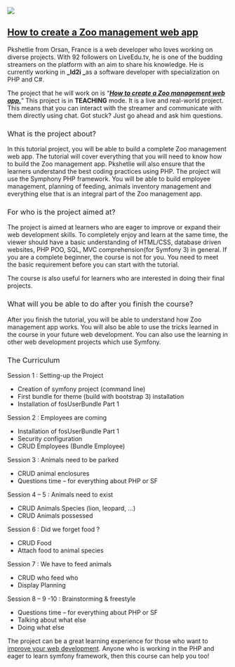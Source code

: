 <span style="font-weight: 400;">![](http://blog.liveedu.tv/wp-content/uploads/2017/03/1-zoo-management.jpg)</span>

## [How to create a Zoo management web app](https://www.liveedu.tv/pkshetlie/R8kme-how-to-create-a-zoo-management-web-app/)

<span style="font-weight: 400;">Pkshetlie from Orsan, France is a web developer who loves working on diverse projects. With 92 followers on LiveEdu.tv, he is one of the budding streamers on the platform with an aim to share his knowledge. He is currently working in </span>**_Id2i _**<span style="font-weight: 400;">as a software developer with specialization on PHP and C#.</span>

<span style="font-weight: 400;">The project that he will work on is “</span>[**_How to create a Zoo management web app._**](https://www.liveedu.tv/pkshetlie/R8kme-how-to-create-a-zoo-management-web-app/)<span style="font-weight: 400;">” This project is in </span>**TEACHING**<span style="font-weight: 400;"> mode. It is a live and real-world project. This means that you can interact with the streamer and communicate with them directly using chat. Got stuck? Just go ahead and ask him questions.</span>

### <span style="font-weight: 400;">What is the project about?</span>

<span style="font-weight: 400;">In this tutorial project, you will be able to build a complete Zoo management web app. The tutorial will cover everything that you will need to know how to build the Zoo management app. Pkshetlie will also ensure that the learners understand the best coding practices using PHP. The project will use the Symphony PHP framework. You will be able to build employee management, planning of feeding, animals inventory management and everything else that is an integral part of the Zoo management app.</span>

### <span style="font-weight: 400;">For who is the project aimed at?</span>

<span style="font-weight: 400;">The project is aimed at learners who are eager to improve or expand their web development skills. To completely enjoy and learn at the same time, the viewer should have a basic understanding of HTML/CSS, database driven websites, PHP POO, SQL, MVC comprehension(for Symfony 3) in general. If you are a complete beginner, the course is not for you. You need to meet the basic requirement before you can start with the tutorial.</span>

<span style="font-weight: 400;">The course is also useful for learners who are interested in doing their final projects.</span>

### <span style="font-weight: 400;">What will you be able to do after you finish the course?</span>

<span style="font-weight: 400;">After you finish the tutorial, you will be able to understand how Zoo management app works. You will also be able to use the tricks learned in the course in your future web development. You can also use the learning in other web development projects which use Symfony.</span>

### <span style="font-weight: 400;">The Curriculum</span>

<span style="font-weight: 400;">Session 1 : Setting-up the Project</span>

*   <span style="font-weight: 400;">Creation of symfony project (command line)</span>
*   <span style="font-weight: 400;">First bundle for theme (build with bootstrap 3) installation</span>
*   <span style="font-weight: 400;">Installation of fosUserBundle Part 1</span>

<span style="font-weight: 400;">Session 2 : Employees are coming</span>

*   <span style="font-weight: 400;">Installation of fosUserBundle Part 1</span>
*   <span style="font-weight: 400;">Security configuration</span>
*   <span style="font-weight: 400;">CRUD Employees (Bundle Employee)</span>

<span style="font-weight: 400;">Session 3 : Animals need to be parked</span>

*   <span style="font-weight: 400;">CRUD animal enclosures</span>
*   <span style="font-weight: 400;">Questions time – for everything about PHP or SF</span>

<span style="font-weight: 400;">Session 4 – 5 : Animals need to exist</span>

*   <span style="font-weight: 400;">CRUD Animals Species (lion, leopard, …)</span>
*   <span style="font-weight: 400;">CRUD Animals possessed</span>

<span style="font-weight: 400;">Session 6 : Did we forget food ?</span>

*   <span style="font-weight: 400;">CRUD Food</span>
*   <span style="font-weight: 400;">Attach food to animal species</span>

<span style="font-weight: 400;">Session 7 : We have to feed animals</span>

*   <span style="font-weight: 400;">CRUD who feed who</span>
*   <span style="font-weight: 400;">Display Planning</span>

<span style="font-weight: 400;">Session 8 – 9 -10 : Brainstorming & freestyle</span>

*   <span style="font-weight: 400;">Questions time – for everything about PHP or SF</span>
*   <span style="font-weight: 400;">Talking about what else</span>
*   <span style="font-weight: 400;">Doing what else</span>

<span style="font-weight: 400;">The project can be a great learning experience for those who want to [improve your web development](https://www.liveedu.tv/pkshetlie/R8kme-how-to-create-a-zoo-management-web-app/). Anyone who is working in the PHP and eager to learn symfony framework, then this course can help you too!</span>
